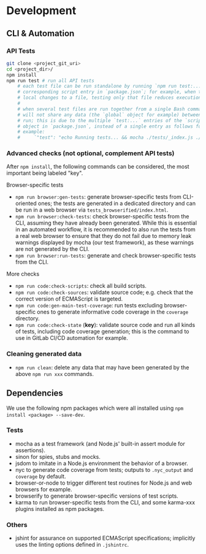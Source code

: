# Development

## CLI & Automation

### API Tests

```bash
git clone <project_git_uri>
cd <project_dir>/
npm install
npm run test # run all API tests
    # each test file can be run standalone by running `npm run test:...` for the
    # corresponding script entry in `package.json`; for example, when testing
    # local changes to a file, testing only that file reduces execution time
    #
    # when several test files are run together from a single Bash command, they
    # will not share any data (the `global` object for example) between each
    # run; this is due to the multiple `test:...` entries of the `scripts`
    # object in `package.json`, instead of a single entry as follows for
    # example:
    #     `"test": "echo Running tests... && mocha ./tests/_index.js ./tests/jsu*.js && echo Finished!"`
```

### Advanced checks (not optional, complement API tests)

After `npm install`, the following commands can be considered, the most
important being labeled "key".

Browser-specific tests
- `npm run browser:gen-tests`: generate browser-specific tests from CLI-oriented
ones; the tests are generated in a dedicated directory and can be run in a web
browser via `tests_browserified/index.html`.
- `npm run browser:check-tests`: check browser-specific tests from the CLI,
assuming they have already been generated. While this is essential in an
automated workflow, it is recommended to also run the tests from a real web
browser to ensure that they do not fail due to memory leak warnings displayed by
mocha (our test framework), as these warnings are not generated by the CLI.
- `npm run browser:run-tests`: generate and check browser-specific tests from
the CLI.

More checks
- `npm run code:check-scripts`: check all build scripts.
- `npm run code:check-sources`: validate source code; e.g. check that the
correct version of ECMAScript is targeted.
- `npm run code:gen-main-test-coverage`: run tests excluding browser-specific
ones to generate informative code coverage in the `coverage` directory.
- `npm run code:check-state` (**key**): validate source code and run all kinds
of tests, including code coverage generation; this is the command to use in
GitLab CI/CD automation for example.

### Cleaning generated data

- `npm run clean`: delete any data that may have been generated by the above `npm run xxx`
commands.

## Dependencies

We use the following npm packages which were all installed using `npm install <package> --save-dev`.

### Tests

- mocha as a test framework (and Node.js' built-in assert module for assertions).
- sinon for spies, stubs and mocks.
- jsdom to imitate in a Node.js environment the behavior of a browser.
- nyc to generate code coverage from tests; outputs to `.nyc_output` and `coverage`
by default.
- browser-or-node to trigger different test routines for Node.js and web
browsers for example.
- browserify to generate browser-specific versions of test scripts.
- karma to run browser-specific tests from the CLI, and some karma-xxx plugins
installed as npm packages.

### Others

- jshint for assurance on supported ECMAScript specifications; implicitly uses
the linting options defined in `.jshintrc`.
